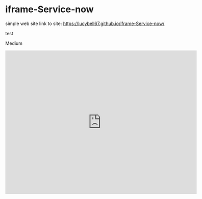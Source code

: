 # iframe-Service-now
simple web site
link to site: https://lucybell67.github.io/iframe-Service-now/

test

Medium

<iframe src="https://www.google.com/maps/embed?pb=!1m18!1m12!1m3!1d2798.1877062694416!2d9.194173915557547!3d45.466022579100986!2m3!1f0!2f0!3f0!3m2!1i1024!2i768!4f13.1!3m3!1m2!1s0x4786c6a55d030859%3A0x591c5235017f111!2sPiazza+S.+Carlo%2C+20122+Milano+MI!5e0!3m2!1sen!2sit!4v1524579554905" width="600" height="450" frameborder="0" style="border:0" allowfullscreen></iframe>
